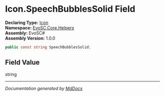﻿<!--  
  <auto-generated>   
    The contents of this file were generated by a tool.  
    Changes to this file may be list if the file is regenerated  
  </auto-generated>   
-->

# Icon.SpeechBubblesSolid Field

**Declaring Type:** [Icon](../index.md)  
**Namespace:** [EvoSC.Core.Helpers](../../index.md)  
**Assembly:** EvoSC\#  
**Assembly Version:** 1.0.0

```csharp
public const string SpeechBubblesSolid;
```

## Field Value

string

___

*Documentation generated by [MdDocs](https://github.com/ap0llo/mddocs)*
